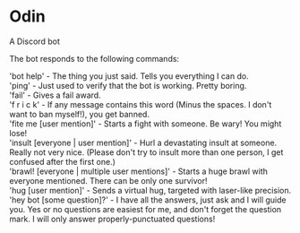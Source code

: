 # Odin

A Discord bot

The bot responds to the following commands:<br />

'bot help' - The thing you just said. Tells you everything I can do.<br />
'ping' - Just used to verify that the bot is working. Pretty boring.<br />
'fail' - Gives a fail award.<br />
'f r i c k' - If any message contains this word (Minus the spaces. I don't want to ban myself!), you get banned.<br />
'fite me [user mention]' - Starts a fight with someone. Be wary! You might lose!<br />
'insult [everyone | user mention]' - Hurl a devastating insult at someone. Really not very nice. (Please don't try to insult more than one person, I get confused after the first one.)<br />
'brawl! [everyone | multiple user mentions]' - Starts a huge brawl with everyone mentioned. There can be only one survivor!<br />
'hug [user mention]' - Sends a virtual hug, targeted with laser-like precision.<br />
'hey bot [some question]?' - I have all the answers, just ask and I will guide you. Yes or no questions are easiest for me, and don't forget the question mark. I will only answer properly-punctuated questions!<br />
